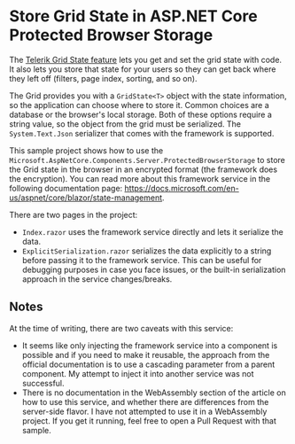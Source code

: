 # Store Grid State in ASP.NET Core Protected Browser Storage

The <a href="https://docs.telerik.com/blazor-ui/components/grid/state" target="_blank">Telerik Grid State feature</a> lets you get and set the grid state with code. It also lets you store that state for your users so they can get back where they left off (filters, page index, sorting, and so on).

The Grid provides you with a `GridState<T>` object with the state information, so the application can choose where to store it. Common choices are a database or the browser's local storage. Both of these options require a string value, so the object from the grid must be serialized. The `System.Text.Json` serializer that comes with the framework is supported.

This sample project shows how to use the `Microsoft.AspNetCore.Components.Server.ProtectedBrowserStorage` to store the Grid state in the browser in an encrypted format (the framework does the encryption). You can read more about this framework service in the following documentation page: <a href="https://docs.microsoft.com/en-us/aspnet/core/blazor/state-management" target="_blank">https://docs.microsoft.com/en-us/aspnet/core/blazor/state-management</a>.

There are two pages in the project:

- `Index.razor` uses the framework service directly and lets it serialize the data.
- `ExplicitSerialization.razor` serializes the data explicitly to a string before passing it to the framework service. This can be useful for debugging purposes in case you face issues, or the built-in serialization approach in the service changes/breaks.


## Notes


At the time of writing, there are two caveats with this service:

* It seems like only injecting the framework service into a component is possible and if you need to make it reusable, the approach from the official documentation is to use a cascading parameter from a parent component. My attempt to inject it into another service was not successful.
* There is no documentation in the WebAssembly section of the article on how to use this service, and whether there are differences from the server-side flavor. I have not attempted to use it in a WebAssembly project. If you get it running, feel free to open a Pull Request with that sample.